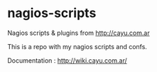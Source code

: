 nagios-scripts
==============

Nagios scripts & plugins from http://cayu.com.ar

This is a repo with my nagios scripts and confs. 

Documentation : http://wiki.cayu.com.ar/
